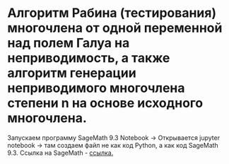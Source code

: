 # Алгоритм Рабина (тестирования) многочлена от одной переменной над полем Галуа на неприводимость, а также алгоритм генерации неприводимого многочлена степени n на основе исходного многочлена.

Запускаем программу SageMath 9.3 Notebook -> Открывается jupyter notebook -> там создаем файл не как код Python, а как код SageMath 9.3.
Ссылка на SageMath - [ссылка.](https://www.sagemath.org/)
